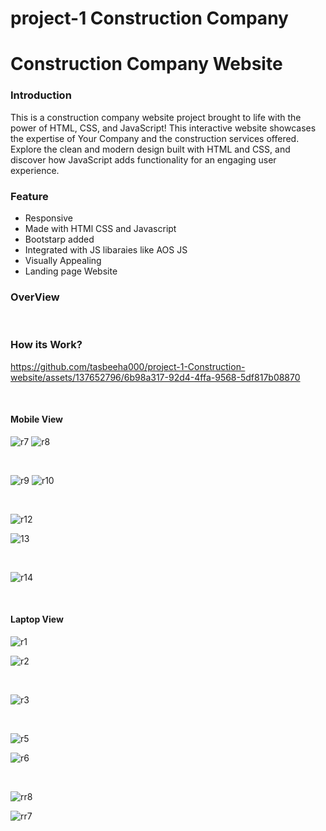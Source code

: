 # project-1 Construction Company
<h1>Construction Company Website</h1>
<h3>Introduction</h3>
<p>This is a construction company website project brought to life with the power of HTML, CSS, and JavaScript!  This interactive website showcases the expertise of Your Company  and the construction services offered.  Explore the clean and modern design built with HTML and CSS, and discover how JavaScript adds functionality for an engaging user experience.</p>
<h3>Feature</h3>
<ul>
<li>Responsive</li>
<li>Made with HTMl CSS and Javascript</li>
<li>Bootstarp added</li>
<li>Integrated with JS libaraies like AOS JS</li>
<li>Visually Appealing</li>
<li>Landing page Website</li>
</ul>

<h3>OverView</h3>

<br>

<h3>How its Work?</h3>

https://github.com/tasbeeha000/project-1-Construction-website/assets/137652796/6b98a317-92d4-4ffa-9568-5df817b08870

<br>

<h4>Mobile View </h4>


![r7](https://github.com/tasbeeha000/project-2-restaurant-website/assets/137652796/7ffd72c3-4205-40e0-b965-8c5cfff02129)
![r8](https://github.com/tasbeeha000/project-2-restaurant-website/assets/137652796/1a962cc5-eb4a-4cac-bb2a-9002d129c31f)

<br>

![r9](https://github.com/tasbeeha000/project-2-restaurant-website/assets/137652796/a3158151-c401-449a-8967-9e10cc381db0)
![r10](https://github.com/tasbeeha000/project-2-restaurant-website/assets/137652796/dab29a4a-0d1e-41e1-9a2c-7f882adf5175)

<br>

![r12](https://github.com/tasbeeha000/project-2-restaurant-website/assets/137652796/aa7b1825-f7ea-4b32-b168-c004304f5739)


![13](https://github.com/tasbeeha000/project-1-Construction-website/assets/137652796/3a46fbc8-ed7e-40a3-b9f8-57d050f3db45)

<br>

![r14](https://github.com/tasbeeha000/project-1-Construction-website/assets/137652796/faf308fc-4c86-4f65-b079-bdced38158a8)


<br>

<h4>Laptop View</h4>

![r1](https://github.com/tasbeeha000/project-2-restaurant-website/assets/137652796/1c9117de-58e4-487c-b7a5-bbd60ed1a65b)

![r2](https://github.com/tasbeeha000/project-2-restaurant-website/assets/137652796/a34269f7-a0e9-4f1b-a641-9982bb110387)

<br>

![r3](https://github.com/tasbeeha000/project-2-restaurant-website/assets/137652796/1afecac0-962f-4038-a4c3-76b0749b4be5)


<br>

![r5](https://github.com/tasbeeha000/project-2-restaurant-website/assets/137652796/a463e77f-50bf-4d8e-be75-d23cce45ebad)

![r6](https://github.com/tasbeeha000/project-2-restaurant-website/assets/137652796/06e33ce4-ce3f-4533-acde-3fb2cd43935f)

<br>

![rr8](https://github.com/tasbeeha000/project-1-Construction-website/assets/137652796/a9462652-ff00-4fd7-b835-3042935bb633)

![rr7](https://github.com/tasbeeha000/project-1-Construction-website/assets/137652796/03dcb1c9-bc9e-42a7-af48-799db7508649)

<br>

